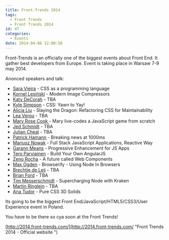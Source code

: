```yaml
---
title: Front-Trends 2014
tags:
  - Front Trends
  - Front Trends 2014
id: 47
categories:
  - Events
date: 2014-04-06 12:00:58
---
```


Front-Trends is an officially one of the biggest events about Front End. It gather best developers from Europe. Event is taking place in Warsaw 7-9 may 2014.

Anonced speakers and talk:

*   [Sara Vieira](http://iamsaravieira.com/ "Sara Vieira") - CSS as a programming language
*   [Kornel Lesiński](http://pornel.net/ "Karol Lesiński") - Modern Image Compressors
*   [Katy DeCorah](http://katydecorah.com/ "Kathy DeCorah") - TBA
*   [Kyle Simpson](http://getify.me/ "Kyle Simpson") - CSS: Yawn to Yay!
*   [Alicia Liu](http://alicialiu.net/ "Alicia Liu") - Slaying the Dragon: Refactoring CSS for Maintainability
*   [Lea Verou](http://lea.verou.me/ "Lea Verou") - TBA
*   [Mary Rose Cook ](http://maryrosecook.com/ "Mary Rose Cook")- Mary live-codes a JavaScript game from scratch
*   [Jed Schmidt](http://jed.is/ "Jed Schmidt") - TBA
*   [Julian Cheal](http://juliancheal.co.uk/ "Julian Cheal") - TBA
*   [Patrick Hamann](http://www.patrickhamann.com/ "Patrick Hamann") - Breaking news at 1000ms
*   [Mariusz Nowak](http://www.medikoo.com/ "Mariusz Nowak") - Full Stack JavaScript Applications, Reactive Way
*   [Garann Means](http://garann.com/ "Garann Means") - Progressive Enhancement for JS Apps
*   [Tero Parviainen](http://teropa.info/ "Tero Parviainen") - Build Your Own AngularJS
*   [Zeno Rocha](http://zenorocha.com/ "Zeno Rocha") - A future called Web Components
*   [Max Ogden](http://maxogden.com/ "Max Ogden") - Browserify - Using Node In Browsers
*   [Brechtje de Leij](http://gplus.to/brechtjedeleij "Brechtje de Leij") - TBA
*   [Brian Ford](http://briantford.com/ "Brian Ford") - TBA
*   [Tim Messerschmidt](http://timmesserschmidt.com/ "Tim Messerschmidt") - Supercharging Node with Kraken
*   [Martin Ringlein](http://marty.com/ "Martin Ringlein") - TBA
*   [Ana Tudor](http://about.me/thebabydino "Ana Tudor") - Pure CSS 3D Solids

Its going to be the biggest Front End/JavaScript/HTML5/CSS3/User Experience event in Poland.

You have to be there so cya soon at the Front Trends!

[http://2014.front-trends.com/](http://2014.front-trends.com/ "Front Trends 2014 - Official website ")
&nbsp;

&nbsp;
